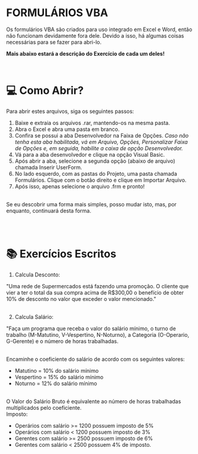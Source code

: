 # FORMULÁRIOS VBA

Os formulários VBA são criados para uso integrado em Excel e Word, então não funcionam devidamente fora dele. Devido a isso, há algumas coisas necessárias para se fazer para abri-lo.

<b> Mais abaixo estará a descrição do Exercício de cada um deles!</b>

<br>

# 💻 Como Abrir?

Para abrir estes arquivos, siga os seguintes passos:
<br>
1. Baixe e extraia os arquivos .rar, mantendo-os na mesma pasta.
2. Abra o Excel e abra uma pasta em branco.
3. Confira se possui a aba Desenvolvedor na Faixa de Opções. <i> Caso não tenha esta aba habilitada, vá em Arquivo, Opções, Personalizar Faixa de Opções e, em seguida, habilite a caixa de opção Desenvolvedor.</i>
4. Vá para a aba desenvolvedor e clique na opção Visual Basic.
5. Após abrir a aba, selecione a segunda opção (abaixo de arquivo) chamada Inserir UserForm.
6. No lado esquerdo, com as pastas do Projeto, uma pasta chamada Formulários. Clique com o botão direito e clique em Importar Arquivo.
7. Após isso, apenas selecione o arquivo .frm e pronto!
<br>
Se eu descobrir uma forma mais simples, posso mudar isto, mas, por enquanto, continuará desta forma.

<br><br>

# 📚 Exercícios Escritos

1. Calcula Desconto:

"Uma rede de Supermercados está fazendo uma promoção. O cliente que vier a ter o total da sua compra acima de R$300,00 o benefício de obter 10% de desconto no valor que exceder o valor mencionado."
<br><br>

2. Calcula Salário:
   
"Faça um programa que receba o valor do salário mínimo, o turno de trabalho (M-Matutino, V-Vespertino, N-Noturno), a Categoria (O-Operario, G-Gerente) e o número de horas trabalhadas.

<br>
Encaminhe o coeficiente do salário de acordo com os seguintes valores:
<br>

- Matutino = 10% do salário mínimo
- Vespertino = 15% do salário mínimo
- Noturno = 12% do salário mínimo

<br>
O Valor do Salário Bruto é equivalente ao número de horas trabalhadas multiplicados pelo coeficiente.

<br>
Imposto:

- Operários com salário >= 1200 possuem imposto de 5%
- Operários com salário < 1200 possuem imposto de 3%
- Gerentes com salário >= 2500 possuem imposto de 6%
- Gerentes com salário < 2500 possuem 4% de imposto.



